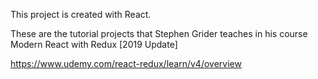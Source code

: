 This project is created with React.

These are the tutorial projects that Stephen Grider teaches in his course Modern React with Redux [2019 Update]

https://www.udemy.com/react-redux/learn/v4/overview